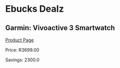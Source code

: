 
# Ebucks Dealz
## Garmin: Vivoactive 3 Smartwatch
[Product Page](https://www.ebucks.com/web/shop/productSelected.do?prodId=596317286&catId=1157555557)

Price: R3699.00

Savings: 2300.0


	